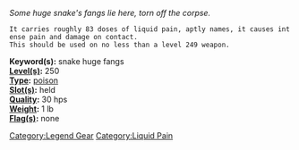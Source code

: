 *Some huge snake's fangs lie here, torn off the corpse.*

`It carries roughly 83 doses of liquid pain, aptly names, it causes intense pain and damage on contact.`  
`This should be used on no less than a level 249 weapon.`

**Keyword(s):** snake huge fangs  
**[Level(s)](Object_Level.md "wikilink"):** 250  
**[Type](:Category:_Object_Types.md "wikilink"):**
[poison](:Category:_Poisons.md "wikilink")  
**[Slot(s)](Object_Slots.md "wikilink"):** held  
**[Quality](Object_Quality.md "wikilink"):** 30 hps  
**[Weight](Object_Weight.md "wikilink"):** 1 lb  
**[Flag(s)](:Category:_Object_Flags.md "wikilink"):** none  

[Category:Legend Gear](Category:Legend_Gear "wikilink") [Category:Liquid
Pain](Category:Liquid_Pain "wikilink")
